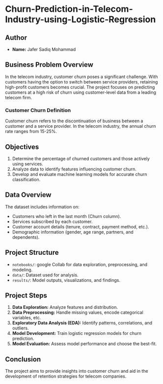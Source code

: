 # Churn-Prediction-in-Telecom-Industry-using-Logistic-Regression


## Author
- **Name:** Jafer Sadiq Mohammad

## Business Problem Overview
In the telecom industry, customer churn poses a significant challenge. With customers having the option to switch between service providers, retaining high-profit customers becomes crucial. The project focuses on predicting customers at a high risk of churn using customer-level data from a leading telecom firm.

### Customer Churn Definition
Customer churn refers to the discontinuation of business between a customer and a service provider. In the telecom industry, the annual churn rate ranges from 15-25%.

## Objectives
1. Determine the percentage of churned customers and those actively using services.
2. Analyze data to identify features influencing customer churn.
3. Develop and evaluate machine learning models for accurate churn classification.

## Data Overview
The dataset includes information on:
- Customers who left in the last month (Churn column).
- Services subscribed by each customer.
- Customer account details (tenure, contract, payment method, etc.).
- Demographic information (gender, age range, partners, and dependents).

## Project Structure
- `notebooks/`: google Collab for data exploration, preprocessing, and modeling.
- `data/`: Dataset used for analysis.
- `results/`: Model outputs, visualizations, and findings.

## Project Steps
1. **Data Exploration:** Analyze features and distribution.
2. **Data Preprocessing:** Handle missing values, encode categorical variables, etc.
3. **Exploratory Data Analysis (EDA):** Identify patterns, correlations, and outliers.
4. **Model Development:** Train logistic regression models for churn prediction.
5. **Model Evaluation:** Assess model performance and choose the best-fit.

## Conclusion
The project aims to provide insights into customer churn and aid in the development of retention strategies for telecom companies.
